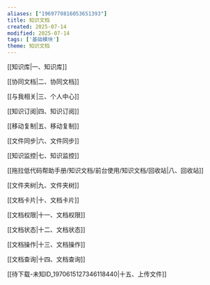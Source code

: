 ```yaml
---
aliases: ["1969770816053651393"]
title: 知识文档
created: 2025-07-14
modified: 2025-07-14
tags: ['基础模块']
theme: 知识文档
---
```


[[知识库|一、知识库]]

[[协同文档|二、协同文档]]

[[与我相关|三、个人中心]]

[[知识订阅|四、知识订阅]]

[[移动复制|五、移动复制]]

[[文件同步|六、文件同步]]

[[知识监控|七、知识监控]]

[[拖拉低代码帮助手册/知识文档/前台使用/知识文档/回收站|八、回收站]]

[[文件夹树|九、文件夹树]]

[[文档卡片|十、文档卡片]]

[[文档权限|十一、文档权限]]

[[文档状态|十二、文档状态]]

[[文档操作|十三、文档操作]]

[[文档查询|十四、文档查询]]

[[待下载-未知ID_1970615127346118440|十五、上传文件]]